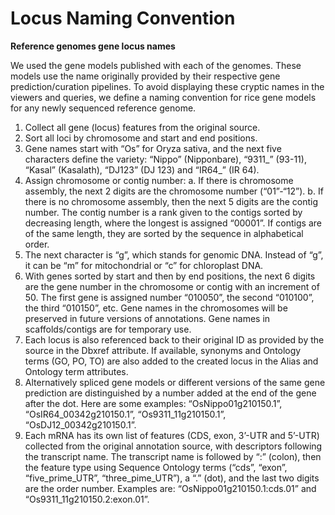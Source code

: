 # Locus Naming Convention

**Reference genomes gene locus names**

We used the gene models published with each of the genomes. These models use the name originally provided by their respective gene prediction/curation pipelines. To avoid displaying these cryptic names in the viewers and queries, we define a naming convention for rice gene models for any newly sequenced reference genome.

1.	Collect all gene (locus) features from the original source.
2.	Sort all loci by chromosome and start and end positions.
3.	Gene names start with “Os” for Oryza sativa, and the next five characters define the variety: “Nippo” (Nipponbare), “9311_” (93-11), “Kasal” (Kasalath), “DJ123” (DJ 123) and “IR64_” (IR 64).
4.	Assign chromosome or contig number:
a.	If there is chromosome assembly, the next 2 digits are the chromosome number (“01”-“12”).
b.	If there is no chromosome assembly, then the next 5 digits are the contig number. The contig number is a rank given to the contigs sorted by decreasing length, where the longest is assigned “00001”. If contigs are of the same length, they are sorted by the sequence in alphabetical order.
5.	The next character is “g”, which stands for genomic DNA.  Instead of “g”, it can be “m” for mitochondrial or “c” for chloroplast DNA.
6.	With genes sorted by start and then by end positions, the next 6 digits are the gene number in the chromosome or contig with an increment of 50. The first gene is assigned number “010050”, the second “010100”, the third “010150”, etc. Gene names in the chromosomes will be preserved in future versions of annotations. Gene names in scaffolds/contigs are for temporary use.
7.	Each locus is also referenced back to their original ID as provided by the source in the Dbxref attribute. If available, synonyms and Ontology terms (GO, PO, TO) are also added to the created locus in the Alias and Ontology term attributes.
8.	Alternatively spliced gene models or different versions of the same gene prediction are distinguished by a number added at the end of the gene after the dot. Here are some examples: “OsNippo01g210150.1”, “OsIR64_00342g210150.1”, “Os9311_11g210150.1”, “OsDJ12_00342g210150.1”.
9.	Each mRNA has its own list of features (CDS, exon, 3’-UTR and 5’-UTR) collected from the original annotation source, with descriptors following the transcript name.  The transcript name is followed by “:” (colon), then the feature type using Sequence Ontology terms (“cds”, “exon”, “five_prime_UTR”, “three_pime_UTR”), a “.” (dot), and the last two digits are the order number. Examples are:  “OsNippo01g210150.1:cds.01” and “Os9311_11g210150.2:exon.01”.

